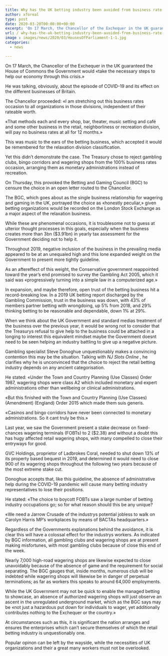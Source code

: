 ```yaml
---
title: Why has the UK betting industry been avoided from business rate help
author: xforeal 
type: post
date: 2020-03-20T00:00:00+00:00
excerpt: 'On 17 March, the Chancellor of the Exchequer in the UK guaranteed the House of Commons the Government would "take the necessary steps to help our economy through this crisis '
url: / why-has-the-uk-betting-industry-been-avoided-from-business-rate-help/
image : images/news/2020/03/HousesOfParliament-1-1.jpg
categories:
  - news

---
```

On 17 March, the Chancellor of the Exchequer in the UK guaranteed the House of Commons the Government would &#171;take the necessary steps to help our economy through this crisis.&#187; 

He was talking, obviously, about the episode of COVID-19 and its effect on the different businesses of Britain. 

The Chancellor proceeded: &#171;I am stretching out this business rates occasion to all organizations in those divisions, independent of their rateable worth. 

&#171;That methods each and every shop, bar, theater, music setting and café and some other business in the retail, neighborliness or recreation division, will pay no business rates at all for 12 months.&#187; 

This was music to the ears of the betting business, which accepted it would be remembered for the relaxation division classification. 

Yet this didn&#8217;t demonstrate the case. The Treasury chose to reject gambling clubs, bingo corridors and wagering shops from the 100&percnt; business rates occasion, arranging them as monetary administrations instead of recreation. 

On Thursday, this provoked the Betting and Gaming Council (BGC) to censure the choice in an open letter routed to the Chancellor. 

The BGC, which goes about as the single business relationship for wagering and gaming in the UK, portrayed the choice as &#171;honestly peculiar,&#187; given betting organizations would be recorded on the London Stock Exchange as a major aspect of the relaxation business. 

While these are phenomenal occasions, it is troublesome not to guess at ulterior thought processes in this goals, especially when the business creates more than 3bn ($3.91bn) in yearly tax assessment for the Government deciding not to help it. 

Throughout 2019, negative inclusion of the business in the prevailing media appeared to be at an unequaled high and this lone expanded weight on the Government to present more tightly guideline. 

As an aftereffect of this weight, the Conservative government reappointed toward the year&#8217;s end promised to survey the Gambling Act 2005, which it said was &#171;progressively turning into a simple law in a computerized age.&#187; 

In expansion, and maybe therefore, open trust of the betting business hit a record-breaking low. In a 2019 UK betting report discharged by the Gambling Commission, trust in the business was down, with 43&percnt; of members partner betting with wrongdoing, up 5&percnt; from 2018, and 29&percnt; thinking betting to be reasonable and dependable, down 1&percnt; at 29&percnt;. 

When we think about the UK Government and standard medias treatment of the business over the previous year, it would be wrong not to consider that the Treasurys refusal to give help to the business could be attached in a longing to interest this equivalent mindset maybe the Government doesnt need to be seen helping an industry battling to give up a negative picture. 

Gambling specialist Steve Donoghue unquestionably makes a convincing contention this may be the situation. Talking with _NJ Slots Online_ , he clarifies why he is unconvinced that the choice to reject the retail betting industry depends on any ancient categorisation. 

He stated: &#171;Under the Town and Country Planning (Use Classes) Order 1987, wagering shops were class A2 which included monetary and expert administrations other than wellbeing or clinical administrations. 

&#171;But this finished with the Town and Country Planning (Use Classes) (Amendment) (England) Order 2015 which made them suis generis. 

&#171;Casinos and bingo corridors have never been connected to monetary administrations. So it cant truly be this.&#187; 

Last year, we saw the Government present a stake decrease on fixed-chances wagering terminals (FOBTs) to 2 ($2.38) and without a doubt this has hugy affected retail wagering shops, with many compelled to close their entryways for good. 

GVC Holdings, proprietor of Ladbrokes Coral, needed to shut down 13&percnt; of its property based bequest in 2019, and determined it would need to close 900 of its wagering shops throughout the following two years because of the most extreme stake cut. 

Donoghue accepts that, like this guideline, the absence of administrative help during the COVID-19 pandemic will cause many betting industry representatives to lose their positions. 

He stated: &#171;The choice to boycott FOBTs saw a large number of betting industry occupations go; so for what reason should this be any unique? 

&#171;We need a Jarrow Crusade of the industrys potential jobless to walk on Carolyn Harris MP&#8217;s workplaces by means of BACTAs headquarters.&#187; 

Regardless of the Governments explanations behind the avoidance, it is clear this will have a colossal effect for the industrys workers. As indicated by BGC information, all gambling clubs and wagering shops are at present making misfortunes, with most gambling clubs because of close this end of the week. 

Nearly 7,000 high-road wagering shops are likewise expected to close unavoidably because of the absence of game and the requirement for social separating. The BGC gauges that, inside months, numerous club will be indebted while wagering shops will likewise be in danger of perpetual terminations; as far as workers this speaks to around 64,000 employments. 

While the UK Government may not be quick to enable the managed betting to showcase, an absence of authorized wagering shops will just observe an ascent in the unregulated underground market, which as the BGC says may be &#171;not just a hazardous put down for individuals to wager, yet additionally contributes nothing to the Exchequer or the country.&#187; 

At circumstances such as this, it is significant the nation arranges and ensures the enterprises which can&#8217;t secure themselves of which the retail betting industry is unquestionably one. 

Popular opinon can be left by the wayside, while the necessities of UK organizations and their a great many workers must not be overlooked.